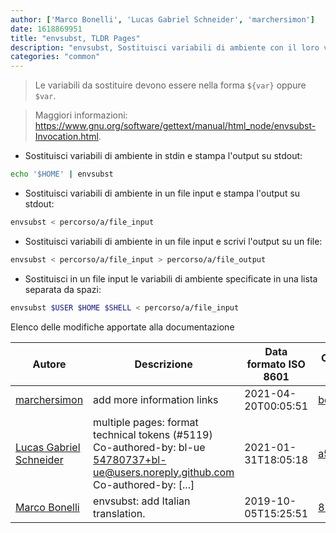 ```yaml
---
author: ['Marco Bonelli', 'Lucas Gabriel Schneider', 'marchersimon']
date: 1618869951
title: "envsubst, TLDR Pages"
description: "envsubst, Sostituisci variabili di ambiente con il loro valore in stringhe di formato della shell."
categories: "common"
---
```

> Le variabili da sostituire devono essere nella forma `${var}` oppure `$var`.

> Maggiori informazioni: <https://www.gnu.org/software/gettext/manual/html_node/envsubst-Invocation.html>.

- Sostituisci variabili di ambiente in stdin e stampa l'output su stdout:

```bash
echo '$HOME' | envsubst
```

- Sostituisci variabili di ambiente in un file input e stampa l'output su stdout:

```bash
envsubst < percorso/a/file_input
```

- Sostituisci variabili di ambiente in un file input e scrivi l'output su un file:

```bash
envsubst < percorso/a/file_input > percorso/a/file_output
```

- Sostituisci in un file input le variabili di ambiente specificate in una lista separata da spazi:

```bash
envsubst $USER $HOME $SHELL < percorso/a/file_input
```
Elenco delle modifiche apportate alla documentazione


Autore | Descrizione | Data formato ISO 8601 | Collegamento a GitHub
------|-----|-----|-----
[marchersimon](mailto:marchersimon@zohomail.eu) | add more information links | 2021-04-20T00:05:51 | [bc5d06ed1e1e](https://github.com/tldr-pages/tldr/commit/bc5d06ed1e1e112cfb368a38ae5918ef124cdc22)
[Lucas Gabriel Schneider](mailto:casdpa@gmail.com) | multiple pages: format technical tokens (#5119) Co-authored-by: bl-ue <54780737+bl-ue@users.noreply.github.com> Co-authored-by: [...] | 2021-01-31T18:05:18 | [a5fe31bc47ae](https://github.com/tldr-pages/tldr/commit/a5fe31bc47aece3efa5e66b52b3cf384f27d5d72)
[Marco Bonelli](mailto:marco@mebeim.net) | envsubst: add Italian translation. | 2019-10-05T15:25:51 | [810a5fceb67d](https://github.com/tldr-pages/tldr/commit/810a5fceb67d42f5b3be322d53f4793733fbdab7)

